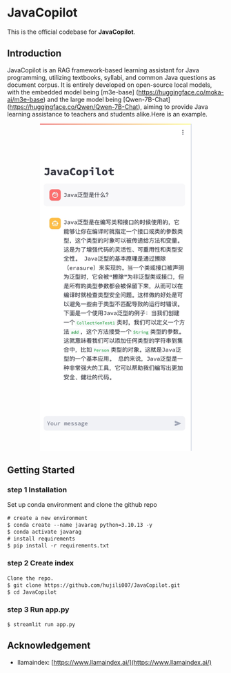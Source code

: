 # JavaCopilot

This is the official codebase for **JavaCopilot**.

## Introduction

JavaCopilot is an RAG framework-based learning assistant for Java programming, utilizing textbooks, syllabi, and common Java questions as document corpus. It is entirely developed on open-source local models, with the embedded model being [m3e-base] (https://huggingface.co/moka-ai/m3e-base) and the large model being [Qwen-7B-Chat] (https://huggingface.co/Qwen/Qwen-7B-Chat), aiming to provide Java learning assistance to teachers and students alike.Here is an example.

<p align="center">
  <img src="https://github.com/hujili007/JavaCopilot/blob/dafdaa70f67b1eebc2e01a3fc042b8c5e25e5298/javacopilot.jpeg" alt="GastroBot architecture diagram" border="0" width=70%>
</p>

## Getting Started

### step 1 Installation

Set up conda environment and clone the github repo

```
# create a new environment
$ conda create --name javarag python=3.10.13 -y
$ conda activate javarag
# install requirements
$ pip install -r requirements.txt
```

### step 2 Create index

```
Clone the repo.
$ git clone https://github.com/hujili007/JavaCopilot.git
$ cd JavaCopilot
```

### step 3 Run app.py

```
$ streamlit run app.py
```

## Acknowledgement

- llamaindex: [https://www.llamaindex.ai/](https://www.llamaindex.ai/)